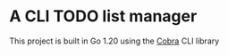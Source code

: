 # A CLI TODO list manager

This project is built in Go 1.20 using the [Cobra](https://github.com/spf13/cobra) CLI library
